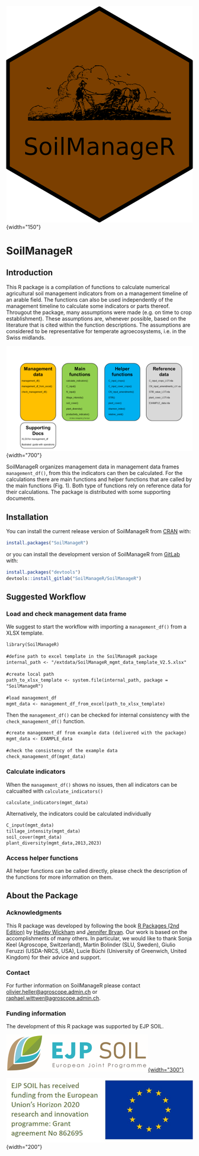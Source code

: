 ![](inst/logos/hex-SoilManageR.png){width="150"}

# SoilManageR

## Introduction

This R package is a compilation of functions to calculate numerical agricultural soil management indicators from on a management timeline of an arable field. The functions can also be used independently of the management timeline to calculate some indicators or parts thereof. Througout the package, many assumptions were made (e.g. on time to crop establishment). These assumptions are, whenever possible, based on the literature that is cited within the function descriptions. The assumptions are considered to be representative for temperate agroecosystems, i.e. in the Swiss midlands.

![Fig. 1: Contents of the SoilManager package](vignettes/SoilManager_graphic.png){width="700"}

SoilManageR organizes management data in management data frames `management_df()`, from this the indicators can then be calculated. For the calculations there are main functions and helper functions that are called by the main functions (Fig. 1). Both type of functions rely on reference data for their calculations. The package is distributed with some supporting documents.

## Installation

You can install the current release version of SoilManageR from [CRAN](https://cran.r-project.org/) with:

``` r
install.packages("SoilManageR")
```


or you can install the development version of SoilManageR from [GitLab](https://about.gitlab.com/) with:

``` r
install.packages("devtools")
devtools::install_gitlab("SoilManageR/SoilManageR")
```

## Suggested Workflow

### Load and check management data frame

We suggest to start the workflow with importing a `management_df()` from a XLSX template.

```         
library(SoilManageR)

#define path to excel template in the SoilManageR package
internal_path <- "/extdata/SoilManageR_mgmt_data_template_V2.5.xlsx"

#create local path
path_to_xlsx_template <- system.file(internal_path, package = "SoilManageR")

#load management_df
mgmt_data <- management_df_from_excel(path_to_xlsx_template)
```

Then the `management_df()` can be checked for internal consistency with the `check_management_df()` function.

```         
#create management_df from example data (delivered with the package)
mgmt_data <- EXAMPLE_data

#check the consistency of the example data
check_management_df(mgmt_data)
```

### Calculate indicators

When the `management_df()` shows no issues, then all indicators can be calcualted with `calculate_indicators()`

```         
calculate_indicators(mgmt_data)
```

Alternatively, the indicators could be calculated individually

```         
C_input(mgmt_data)
tillage_intensity(mgmt_data)
soil_cover(mgmt_data)
plant_diversity(mgmt_data,2013,2023)
```

### Access helper functions

All helper functions can be called directly, please check the description of the functions for more information on them.

## About the Package

### Acknowledgments

This R package was developed by following the book [R Packages (2nd Edition)](https://r-pkgs.org/) by [Hadley Wickham](https://hadley.nz/) and [Jennifer Bryan](https://jennybryan.org/). Our work is based on the accomplishments of many others. In particular, we would like to thank Sonja Keel (Agroscope, Switzerland), Martin Bolinder (SLU, Sweden), Giulio Feruzzi (USDA-NRCS, USA), Lucie Büchi (University of Greenwich, United Kingdom) for their advice and support.

### Contact

For further information on SoilManageR please contact [olivier.heller\@agroscope.admin.ch](mailto:olivier.heller@agroscope.admin.ch) or [raphael.wittwer\@agroscope.admin.ch](mailto:raphael.wittwer@agroscope.admin.ch).

### Funding information

The development of this R package was supported by EJP SOIL.

[![](vignettes/EJP_SOIL.png){width="300"}](https://ejpsoil.eu/)

![](vignettes/EJP_H2020_EU.jpg){width="200"}
